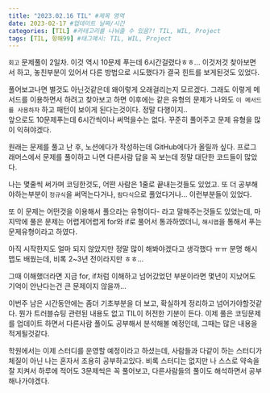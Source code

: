 ```yaml
---
title: "2023.02.16 TIL" #제목 영역
date: 2023-02-17 #업데이트 날짜/시간
categories: [TIL] #카테고리를 나눠줄 수 있음?! TIL, WIL, Project
tags: [TIL, 항해99] #태그예시: TIL, WIL, Project
---
```


`회고`
문제풀이 2일차.
이것 역시 10문제 푸는데 6시간걸렸다ㅎㅎ... 이것저것 찾아보면서 하고,
놓친부분이 있어서 다른 방법으로 시도했다가 결국 힌트를 보게된것도 있었다.

풀어보고나면 별것도 아닌것같은데 왜이렇게 오래걸리는지 모르겠다.
그래도 이렇게 메서드를 이용하면서 하려고 찾아보고 하면
이후에는 같은 유형의 문제가 나와도 `이 메서드를 사용하자` 하고 패턴이 보이게 된다는것이다.
정말 다행이지..  
앞으로도 10문제푸는데 6시간씩이나 써먹을수는 없다.
꾸준히 풀어주고 문제 유형을 많이 익혀야겠다.

원래는 문제를 풀고 난 후, 노션에다가 작성하는데 GitHub에다가 올릴까 싶다.
프로그래머스에서 문제를 풀이하고 나면 다른사람 답을 꼭 보는데 정말 대단한 코드들이 많았다.

나는 몇줄씩 써가며 코딩한것도, 어떤 사람은 1줄로 끝내는것들도 있었고.
또 더 공부해야하는부분이 `정규식`을 써먹는다거나, `람다식`으로 풀었다거나...
이런부분들이 있었다.

또 이 문제는 어떤것을 이용해서 풀으라는 유형이다- 라고 말해주는것들도 있었는데,
마지막에 풀은 문제는 어렵게어렵게 for와 if로 풀어서 통과하였더니,
`해시맵`을 통해서 푸는 문제유형이라고 하였다.

아직 시작한지도 얼마 되지 않았지만 정말 많이 해봐야겠다고 생각했다 ㅠㅠ
분명 해시맵도 배웠는데, 비록 2~3년 전이라지만 ㅎㅎ...

그때 이해했더라면 지금 for, if처럼 이해하고 넘어갔었던 부분이라면
몇년이 지났어도 기억이 안난다는건 큰 문제이지 않을까...

이번주 남은 시간동안에는 좀더 기초부분을 더 보고, 확실하게 정리하고 넘어가야할것같다.
뭔가 트러블슈팅 관련된 내용도 없고 TIL이 허전한 기분이 든다.
이제 풀은 코딩문제를 업데이트 하면서 다른사람 풀이도 공부해서 분석해볼 예정인데,
그때는 많은 내용을 적게될것같다.

학원에서는 이제 스터디를 운영할 예정이라고 하셨는데,
사람들과 다같이 하는 스터디가 체질이 아닌 나는 혼자서 조용히 공부하고있다.
비록 스터디는 없지만 나 스스로 약속을 잘 지켜서 하루에 적어도 3문제씩은 꼭 풀어보고,
다른사람들의 풀이도 해석하면서 공부해나가야겠다.
